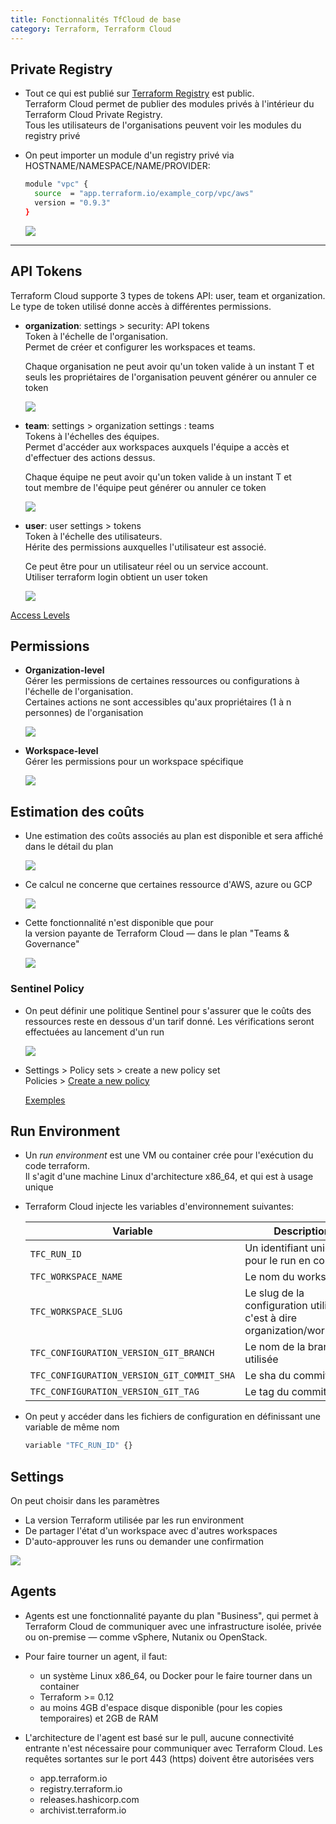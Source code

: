 ```yaml
---
title: Fonctionnalités TfCloud de base
category: Terraform, Terraform Cloud
---
```


## Private Registry

* Tout ce qui est publié sur [Terraform Registry](https://registry.terraform.io) est public.  
  Terraform Cloud permet de publier des modules privés à l'intérieur du Terraform Cloud Private Registry.  
  Tous les utilisateurs de l'organisations peuvent voir les modules du registry privé

* On peut importer un module d'un registry privé via HOSTNAME/NAMESPACE/NAME/PROVIDER:

  ``` bash
  module "vpc" {
    source  = "app.terraform.io/example_corp/vpc/aws"
    version = "0.9.3"
  }
  ```

  ![](https://i.imgur.com/8Tn6cF8.png)

---

## API Tokens

Terraform Cloud supporte 3 types de tokens API: user, team et organization.  
Le type de token utilisé donne accès à différentes permissions.

- **organization**: settings > security: API tokens  
  Token à l'échelle de l'organisation.  
  Permet de créer et configurer les workspaces et teams.

  Chaque organisation ne peut avoir qu'un token valide à un instant T et  
  seuls les propriétaires de l'organisation peuvent générer ou annuler ce token

  ![](https://i.imgur.com/ad50Njm.png)

* **team**: settings > organization settings : teams  
  Tokens à l'échelles des équipes.  
  Permet d'accéder aux workspaces auxquels l'équipe a accès et d'effectuer des actions dessus.

  Chaque équipe ne peut avoir qu'un token valide à un instant T et  
  tout membre de l'équipe peut générer ou annuler ce token

  ![](https://i.imgur.com/xSNUemD.png)

* **user**: user settings > tokens  
  Token à l'échelle des utilisateurs.  
  Hérite des permissions auxquelles l'utilisateur est associé.

  Ce peut être pour un utilisateur réel ou un service account.  
  Utiliser terraform login obtient un user token

  ![](https://i.imgur.com/rgqFCtk.png)

[Access Levels](https://developer.hashicorp.com/terraform/cloud-docs/users-teams-organizations/api-tokens#access-levels)

## Permissions

* **Organization-level**  
  Gérer les permissions de certaines ressources ou configurations à l'échelle de l'organisation.  
  Certaines actions ne sont accessibles qu'aux propriétaires (1 à n personnes) de l'organisation

  ![](https://i.imgur.com/Rylpi12.png)

* **Workspace-level**  
  Gérer les permissions pour un workspace spécifique

  ![](https://i.imgur.com/ITc4qxK.png)

## Estimation des coûts

* Une estimation des coûts associés au plan est disponible et sera affiché dans le détail du plan

  ![](https://i.imgur.com/8LVDhg8.png)

* Ce calcul ne concerne que certaines ressource d'AWS, azure ou GCP

  ![](https://i.imgur.com/Kpn4Ens.png)

* Cette fonctionnalité n'est disponible que pour  
  la version payante de Terraform Cloud — dans le plan "Teams & Governance"

  ![](https://i.imgur.com/SPF1f6hl.png)

### Sentinel Policy

* On peut définir une politique Sentinel pour s'assurer que le coûts des ressources reste en dessous d'un tarif donné. Les vérifications seront effectuées au lancement d'un run

  ![](https://i.imgur.com/gVbpFHj.png)

* Settings > Policy sets > create a new policy set  
  Policies > [Create a new policy](https://developer.hashicorp.com/sentinel/docs/terraform)

  [Exemples](https://github.com/kodekloud-terraform-demo-user/terraform-guides)

## Run Environment

* Un *run environment* est une VM ou container crée pour l'exécution du code terraform.  
  Il s'agit d'une machine Linux d'architecture x86_64, et qui est à usage unique

* Terraform Cloud injecte les variables d'environnement suivantes:

  | Variable | Description
  |--- |---
  | `TFC_RUN_ID` | Un identifiant unique pour le run en cours
  | `TFC_WORKSPACE_NAME` | Le nom du workspace
  | `TFC_WORKSPACE_SLUG` | Le slug de la configuration utilisée — c'est à dire organization/workspace
  | `TFC_CONFIGURATION_VERSION_GIT_BRANCH` | Le nom de la branche utilisée
  | `TFC_CONFIGURATION_VERSION_GIT_COMMIT_SHA` | Le sha du commit
  | `TFC_CONFIGURATION_VERSION_GIT_TAG` | Le tag du commit

* On peut y accéder dans les fichiers de configuration en définissant une variable de même nom

  ``` bash
  variable "TFC_RUN_ID" {}
  ```

  <!--![](https://i.imgur.com/Gf6YoDJ.png)-->

## Settings

On peut choisir dans les paramètres

* La version Terraform utilisée par les run environment
* De partager l'état d'un workspace avec d'autres workspaces
* D'auto-approuver les runs ou demander une confirmation

![](https://i.imgur.com/bEIbIck.png)

## Agents

* Agents est une fonctionnalité payante du plan "Business", qui permet à Terraform Cloud de communiquer avec une infrastructure isolée, privée ou on-premise — comme vSphere, Nutanix ou OpenStack.

* Pour faire tourner un agent, il faut:
  - un système Linux x86_64, ou Docker pour le faire tourner dans un container
  - Terraform >= 0.12
  - au moins 4GB d'espace disque disponible (pour les copies temporaires) et 2GB de RAM

* L'architecture de l'agent est basé sur le pull, aucune connectivité entrante n'est nécessaire pour communiquer avec Terraform Cloud. Les requêtes sortantes sur le port 443 (https) doivent être autorisées vers
  - app.terraform.io
  - registry.terraform.io
  - releases.hashicorp.com
  - archivist.terraform.io
